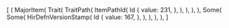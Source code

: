 [
    (
        MajorItem(
            Trait(
                TraitPath(
                    ItemPathId(
                        Id {
                            value: 231,
                        },
                    ),
                ),
            ),
        ),
        Some(
            Some(
                HirDefnVersionStamp(
                    Id {
                        value: 167,
                    },
                ),
            ),
        ),
    ),
]